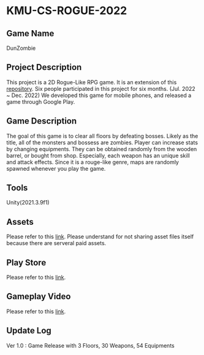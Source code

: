 # KMU-CS-ROGUE-2022

## Game Name
DunZombie

## Project Description
This project is a 2D Rogue-Like RPG game. It is an extension of this [repository](https://github.com/loonl/kmu-rogue). Six people participated in this project for six months. (Jul. 2022 ~ Dec. 2022) We developed this game for mobile phones, and released a game through Google Play.

## Game Description
The goal of this game is to clear all floors by defeating bosses. Likely as the title, all of the monsters and bossess are zombies. Player can increase stats by changing equipments. They can be obtained randomly from the wooden barrel, or bought from shop. Especially, each weapon has an unique skill and attack effects. Since it is a rouge-like genre, maps are randomly spawned whenever you play the game.

## Tools
Unity(2021.3.9f1)

## Assets
Please refer to this [link](https://pastebin.com/8J2DbHeU).
Please understand for not sharing asset files itself because there are serveral paid assets.

## Play Store
Please refer to this [link](https://play.google.com/store/apps/details?id=com.GPS.DunZombie).

## Gameplay Video
Please refer to this [link](https://youtu.be/ikwG28ECvrQ).

## Update Log
Ver 1.0 : Game Release with 3 Floors, 30 Weapons, 54 Equipments
